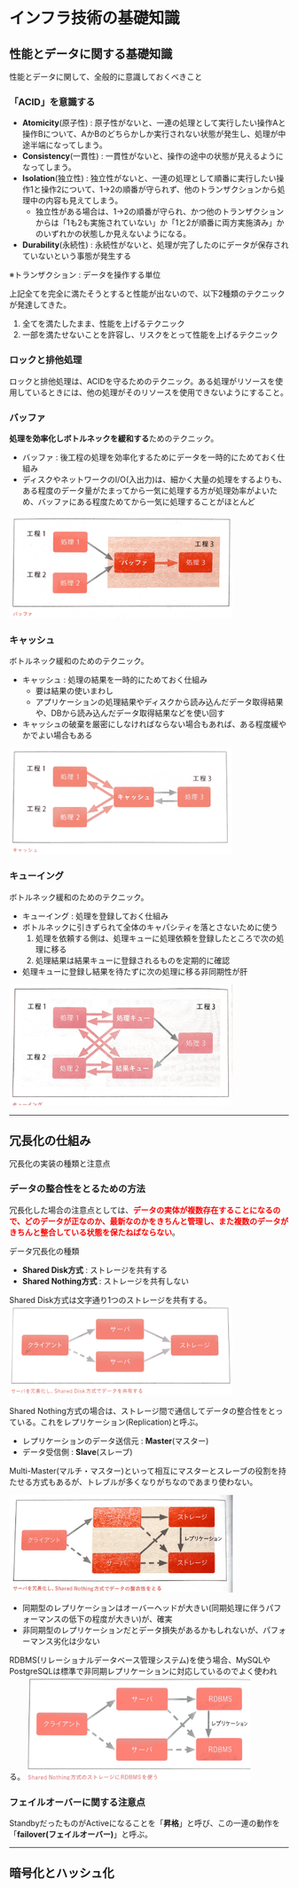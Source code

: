 # インフラ技術の基礎知識

## 性能とデータに関する基礎知識
性能とデータに関して、全般的に意識しておくべきこと
### 「ACID」を意識する

 - **Atomicity**(原子性) : 原子性がないと、一連の処理として実行したい操作Aと操作Bについて、AかBのどちらかしか実行されない状態が発生し、処理が中途半端になってしまう。
 - **Consistency**(一貫性) : 一貫性がないと、操作の途中の状態が見えるようになってしまう。
 - **Isolation**(独立性) : 独立性がないと、一連の処理として順番に実行したい操作1と操作2について、1→2の順番が守られず、他のトランザクションから処理中の内容も見えてしまう。
 	- 独立性がある場合は、1→2の順番が守られ、かつ他のトランザクションからは「1も2も実施されていない」か「1と2が順番に両方実施済み」かのいずれかの状態しか見えないようになる。
 - **Durability**(永続性) : 永続性がないと、処理が完了したのにデータが保存されていないという事態が発生する

※トランザクション : データを操作する単位

上記全てを完全に満たそうとすると性能が出ないので、以下2種類のテクニックが発達してきた。

 1. 全てを満たしたまま、性能を上げるテクニック
 2. 一部を満たせないことを許容し、リスクをとって性能を上げるテクニック

### ロックと排他処理
ロックと排他処理は、ACIDを守るためのテクニック。ある処理がリソースを使用しているときには、他の処理がそのリソースを使用できないようにすること。

### バッファ
**処理を効率化しボトルネックを緩和する**ためのテクニック。

 - バッファ : 後工程の処理を効率化するためにデータを一時的にためておく仕組み
 - ディスクやネットワークのI/O(入出力)は、細かく大量の処理をするよりも、ある程度のデータ量がたまってから一気に処理する方が処理効率がよいため、バッファにある程度ためてから一気に処理することがほとんど

<img src="imgs/インフラ技術の基礎知識/バッファ.png" width="80%">

### キャッシュ
ボトルネック緩和のためのテクニック。

 - キャッシュ : 処理の結果を一時的にためておく仕組み
 	- 要は結果の使いまわし
 	- アプリケーションの処理結果やディスクから読み込んだデータ取得結果や、DBから読み込んだデータ取得結果などを使い回す
 - キャッシュの破棄を厳密にしなければならない場合もあれば、ある程度緩やかでよい場合もある

<img src="imgs/インフラ技術の基礎知識/キャッシュ.png" width="80%">

### キューイング
ボトルネック緩和のためのテクニック。

 - キューイング : 処理を登録しておく仕組み
 - ボトルネックに引きずられて全体のキャパシティを落とさないために使う
 	1. 処理を依頼する側は、処理キューに処理依頼を登録したところで次の処理に移る
 	2. 処理結果は結果キューに登録されるものを定期的に確認
 - 処理キューに登録し結果を待たずに次の処理に移る非同期性が肝

<img src="imgs/インフラ技術の基礎知識/キューイング.png" width="80%">

---
## 冗長化の仕組み
冗長化の実装の種類と注意点
### データの整合性をとるための方法

冗長化した場合の注意点としては、**<font color="red">データの実体が複数存在することになるので、どのデータが正なのか、最新なのかをきちんと管理し、また複数のデータがきちんと整合している状態を保たねばならない</font>**。

データ冗長化の種類

 - **Shared Disk方式** : ストレージを共有する
 - **Shared Nothing方式** : ストレージを共有しない

Shared Disk方式は文字通り1つのストレージを共有する。
<img src="imgs/インフラ技術の基礎知識/Shared Disk方式.png" width="80%">

Shared Nothing方式の場合は、ストレージ間で通信してデータの整合性をとっている。これをレプリケーション(Replication)と呼ぶ。

 - レプリケーションのデータ送信元 : **Master**(マスター)
 - データ受信側 : **Slave**(スレーブ)

Multi-Master(マルチ・マスター)といって相互にマスターとスレーブの役割を持たせる方式もあるが、トレブルが多くなりがちなのであまり使わない。

<img src="imgs/インフラ技術の基礎知識/Shared Nothing方式.png" width="80%">

 - 同期型のレプリケーションはオーバーヘッドが大きい(同期処理に伴うパフォーマンスの低下の程度が大きい)が、確実
 - 非同期型のレプリケーションだとデータ損失があるかもしれないが、パフォーマンス劣化は少ない

RDBMS(リレーショナルデータベース管理システム)を使う場合、MySQLやPostgreSQLは標準で非同期レプリケーションに対応しているのでよく使われる。
<img src="imgs/インフラ技術の基礎知識/Shared Nothing方式(RDBMS).png" width="80%">


### フェイルオーバーに関する注意点
StandbyだったものがActiveになることを「**昇格**」と呼び、この一連の動作を「**failover(フェイルオーバー)**」と呼ぶ。



---
## 暗号化とハッシュ化
